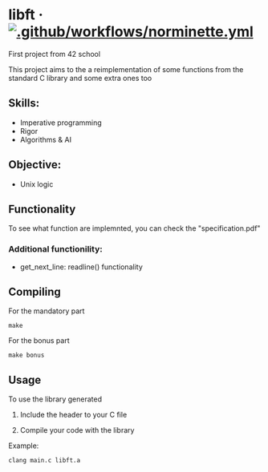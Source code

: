 # libft &middot; [![.github/workflows/norminette.yml](https://github.com/EnriqueSLeeK/libft/actions/workflows/norminette.yml/badge.svg)](https://github.com/EnriqueSLeeK/libft/actions/workflows/norminette.yml)
First project from 42 school

This project aims to the a reimplementation of some functions from the standard C library and some extra ones too

## Skills:
- Imperative programming
- Rigor
- Algorithms & AI

## Objective:
- Unix logic 

## Functionality
To see what function are implemnted, you can check the "specification.pdf"

### Additional functionility:
* get\_next\_line: readline() functionality

## Compiling
For the mandatory part
```
make
```
For the bonus part
```
make bonus
```

## Usage
To use the library generated
1. Include the header to your C file

2. Compile your code with the library

Example:
```
clang main.c libft.a
```
